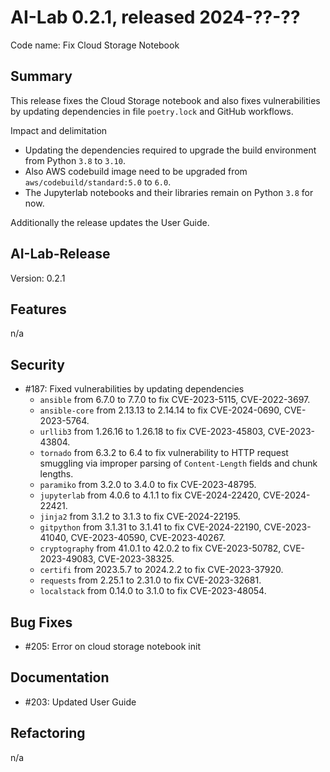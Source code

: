 # AI-Lab 0.2.1, released 2024-??-??

Code name: Fix Cloud Storage Notebook

## Summary

This release fixes the Cloud Storage notebook and also fixes vulnerabilities by updating dependencies in file `poetry.lock` and GitHub workflows.

Impact and delimitation
* Updating the dependencies required to upgrade the build environment from Python `3.8` to `3.10`.
* Also AWS codebuild image need to be upgraded from `aws/codebuild/standard:5.0` to `6.0`.
* The Jupyterlab notebooks and their libraries remain on Python `3.8` for now.

Additionally the release updates the User Guide.

## AI-Lab-Release

Version: 0.2.1

## Features

n/a

## Security

* #187: Fixed vulnerabilities by updating dependencies
  * `ansible` from 6.7.0 to 7.7.0 to fix CVE-2023-5115, CVE-2022-3697.
  * `ansible-core` from 2.13.13 to 2.14.14 to fix CVE-2024-0690, CVE-2023-5764.
  * `urllib3` from 1.26.16 to 1.26.18 to fix CVE-2023-45803, CVE-2023-43804.
  * `tornado` from 6.3.2 to 6.4 to fix vulnerability to HTTP request smuggling via improper parsing of `Content-Length` fields and chunk lengths.
  * `paramiko` from 3.2.0 to 3.4.0 to fix CVE-2023-48795.
  * `jupyterlab` from 4.0.6 to 4.1.1 to fix CVE-2024-22420, CVE-2024-22421.
  * `jinja2` from 3.1.2 to 3.1.3 to fix CVE-2024-22195.
  * `gitpython` from 3.1.31 to 3.1.41 to fix CVE-2024-22190, CVE-2023-41040, CVE-2023-40590, CVE-2023-40267.
  * `cryptography` from 41.0.1 to 42.0.2 to fix CVE-2023-50782, CVE-2023-49083, CVE-2023-38325.
  * `certifi` from 2023.5.7 to 2024.2.2 to fix CVE-2023-37920.
  * `requests` from 2.25.1 to 2.31.0 to fix CVE-2023-32681.
  * `localstack` from 0.14.0 to 3.1.0 to fix CVE-2023-48054.

## Bug Fixes

* #205: Error on cloud storage notebook init

## Documentation

* #203: Updated User Guide

## Refactoring

n/a
